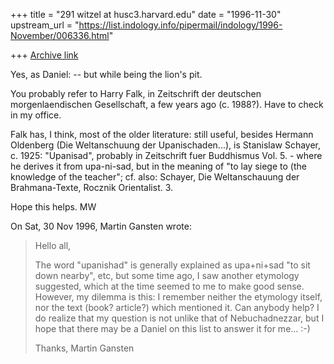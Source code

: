 +++
title = "291 witzel at husc3.harvard.edu"
date = "1996-11-30"
upstream_url = "https://list.indology.info/pipermail/indology/1996-November/006336.html"

+++
[Archive link](https://list.indology.info/pipermail/indology/1996-November/006336.html)



Yes, as Daniel: --  but while being the lion's pit.


You probably refer to Harry Falk, in Zeitschrift der deutschen 
morgenlaendischen Gesellschaft, a few years ago (c. 1988?). Have to check 
in my office.

Falk has, I think, most of the older literature: still useful, besides
Hermann Oldenberg (Die Weltanschuung der Upanischaden...), is Stanislaw
Schayer, c. 1925: "Upanisad", probably in Zeitschrift fuer Buddhismus Vol. 
5. - where he derives it from upa-ni-sad, but in the meaning of "to lay
siege to (the knowledge of the teacher"; cf. also: Schayer, Die
Weltanschauung der Brahmana-Texte, Rocznik Orientalist. 3. 

Hope this helps. MW





On Sat, 30 Nov 1996, Martin Gansten wrote:

> Hello all,
> 
> The word "upanishad" is generally explained as upa+ni+sad "to sit down
> nearby", etc, but some time ago, I saw another etymology suggested, which at
> the time seemed to me to make good sense. However, my dilemma is this: I
> remember neither the etymology itself, nor the text (book? article?) which
> mentioned it. Can anybody help? I do realize that my question is not unlike
> that of Nebuchadnezzar, but I hope that there may be a Daniel on this list
> to answer it for me...  :-)
> 
> Thanks,
> Martin Gansten
> 
> 
> 





